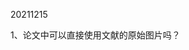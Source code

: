 <!--
 * @Description: 
 * @Version: 2.0
 * @Autor: lxp
 * @Date: 2021-12-03 18:50:54
 * @LastEditors: lxp
 * @LastEditTime: 2021-12-15 14:34:59
-->
20211215 

1、论文中可以直接使用文献的原始图片吗？